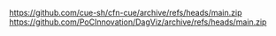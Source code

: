 https://github.com/cue-sh/cfn-cue/archive/refs/heads/main.zip
https://github.com/PoCInnovation/DagViz/archive/refs/heads/main.zip
